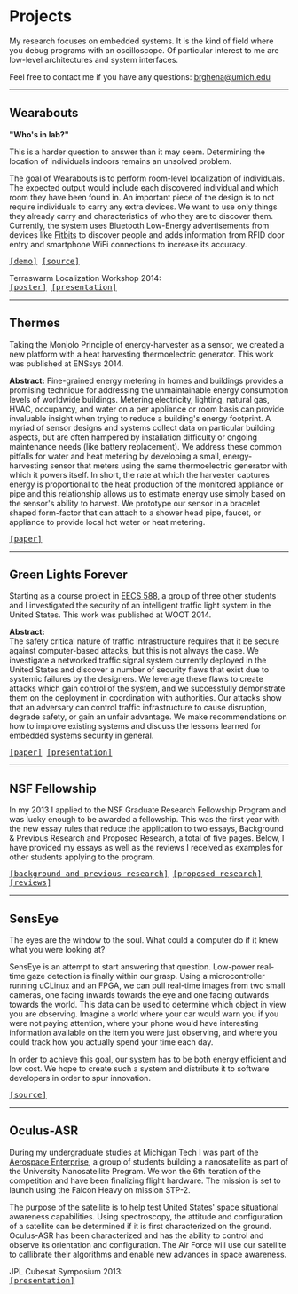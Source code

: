 Projects
========

My research focuses on embedded systems. It is the kind of field
where you debug programs with an oscilloscope. Of particular interest to me
are low-level architectures and system interfaces.

Feel free to contact me if you have any questions: brghena@umich.edu

---

Wearabouts
-----------
**"Who's in lab?"**

This is a harder question to answer than it may seem. Determining the location of
individuals indoors remains an unsolved problem.

The goal of Wearabouts is to perform room-level localization of individuals.
The expected output would include each discovered individual and
which room they have been found in.
An important piece of the design is to not require individuals to carry any
extra devices. We want to use only things they already carry and
characteristics of who they are to discover them. Currently, the system uses
Bluetooth Low-Energy advertisements from devices like
[Fitbits](https://www.fitbit.com/) to discover people and adds information from
RFID door entry and smartphone WiFi connections to increase its accuracy.

<p>
<tt>
<a href="http://inductor.eecs.umich.edu/whereabouts.html">[demo]</a>
<a href="https://github.com/lab11/whereabouts">[source]</a>
</tt>
</p>

<p>
Terraswarm Localization Workshop 2014:
<br>
<tt>
<a href="projects/whereabouts/whereabouts_terraswarmLocalization.pdf">[poster]</a>
<a href="projects/whereabouts/whereabouts.pptx">[presentation]</a>
</tt>
</p>

---

Thermes
-------
Taking the Monjolo Principle of energy-harvester as a sensor, we created a new
platform with a heat harvesting thermoelectric generator. This work was
published at ENSsys 2014.

**Abstract:**
Fine-grained energy metering in homes and buildings provides a promising
technique for addressing the unmaintainable energy consumption levels of
worldwide buildings. Metering electricity, lighting, natural gas, HVAC,
occupancy, and water on a per appliance or room basis can provide invaluable insight
when trying to reduce a building's energy footprint. A myriad of sensor designs
and systems collect data on particular building aspects, but are often hampered
by installation difficulty or ongoing maintenance needs (like battery
replacement). We address these common pitfalls for water and heat metering by
developing a small, energy-harvesting sensor that meters using the same
thermoelectric generator with which it powers itself. In short, the rate at which
the harvester captures energy is proportional to the heat production of the
monitored appliance or pipe and this relationship allows us to estimate energy use
simply based on the sensor's ability to harvest. We prototype our sensor in a
bracelet shaped form-factor that can attach to a shower head pipe, faucet, or
appliance to provide local hot water or heat metering.

<p>
<tt>
<a href="projects/thermonjolo/campbell14thermes.pdf">[paper]</a>
</tt>
</p>

---

Green Lights Forever
-------------------
Starting as a course project in
[EECS 588](https://www.eecs.umich.edu/courses/eecs588/), a group of three other
students and I investigated the security of an intelligent traffic light system
in the United States. This work was published at WOOT 2014.

**Abstract:**  
The safety critical nature of traffic infrastructure requires that it
be secure against computer-based attacks, but this is not always the case.
We investigate a networked traffic signal system currently deployed in the
United States and discover a number of security flaws that exist due to
systemic failures by the designers. We leverage these flaws to create attacks
which gain control of the system, and we successfully demonstrate them on the
deployment in coordination with authorities. Our attacks show that an
adversary can control traffic infrastructure to cause disruption, degrade
safety, or gain an unfair advantage. We make recommendations on how to improve
existing systems and discuss the lessons learned for embedded systems security
in general.

<p>
<tt>
<a href="projects/green_lights/ghena14green_lights.pdf">[paper]</a>
<a href="projects/green_lights/ghena14green_lights.pptx">[presentation]</a>
</tt>
</p>

---

NSF Fellowship
--------------
In my 2013 I applied to the NSF Graduate Research
Fellowship Program and was lucky enough to be awarded a fellowship. This was
the first year with the new essay rules that reduce the application to two
essays, Background & Previous Research and Proposed Research, a total of five
pages. Below, I have provided my essays as well as the reviews I received as
examples for other students applying to the program.

<p>
<tt>
<a href="projects/fellowships/nsf_background_prevResearch.pdf">[background and previous research]</a>
<a href="projects/fellowships/nsf_propResearch.pdf">[proposed research]</a>
<a href="projects/fellowships/nsf_reviews.pdf">[reviews]</a>
</tt>
</p>

---

SensEye
-------
The eyes are the window to the soul. What could a computer do if it knew what
you were looking at?

SensEye is an attempt to start answering that question. Low-power real-time
gaze detection is finally within our grasp. Using a microcontroller running
uCLinux and an FPGA, we can pull real-time images from two small cameras, one
facing inwards towards the eye and one facing outwards towards the world. This
data can be used to determine which object in view you are observing. Imagine
a world where your car would warn you if you were not paying attention, where
your phone would have interesting information available on the item you were
just observing, and where you could track how you actually spend your time each
day.

In order to achieve this goal, our system has to be both energy efficient and 
low cost. We hope to create such a system and distribute it to software
developers in order to spur innovation.

<p>
<tt>
<a href="https://github.com/lab11/SensEye-2">[source]</a>
</tt>
</p>

---

Oculus-ASR
----------
During my undergraduate studies at Michigan Tech I was part of the
[Aerospace Enterprise](http://www.aerospace.mtu.edu/), a group of students 
building a nanosatellite as part of the University Nanosatellite Program. We
won the 6th iteration of the competition and have been finalizing flight
hardware. The mission is set to launch using the Falcon Heavy on mission STP-2.

The purpose of the satellite is to help test United States' space situational
awareness capabilities. Using spectroscopy, the attitude and configuration of
a satellite can be determined if it is first characterized on the ground.
Oculus-ASR has been characterized and has the ability to control and observe
its orientation and configuration. The Air Force will use our satellite to 
callibrate their algorithms and enable new advances in space awareness.

<p>
JPL Cubesat Symposium 2013:
<br>
<tt>
<a href="projects/nanosat/Oculus_ASR_Nanosatellite_JPL.pptx">[presentation]</a>
</tt>
</p>


